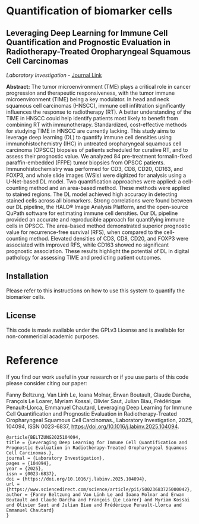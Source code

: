 # Quantification of biomarker cells
## Leveraging Deep Learning for Immune Cell Quantification and Prognostic Evaluation in Radiotherapy-Treated Oropharyngeal Squamous Cell Carcinomas
*Laboratory Investigation* - 
 [Journal Link](https://www.sciencedirect.com/science/article/abs/pii/S0023683725000042) 

 **Abstract:** The tumor microenvironment (TME) plays a critical role in cancer progression and therapeutic responsiveness, with the tumor immune microenvironment (TIME) being a key modulator. In head and neck squamous cell carcinomas (HNSCC), immune cell infiltration significantly influences the response to radiotherapy (RT). A better understanding of the TIME in HNSCC could help identify patients most likely to benefit from combining RT with immunotherapy. Standardized, cost-effective methods for studying TIME in HNSCC are currently lacking. This study aims to leverage deep learning (DL) to quantify immune cell densities using immunohistochemistry (IHC) in untreated oropharyngeal squamous cell carcinoma (OPSCC) biopsies of patients scheduled for curative RT, and to assess their prognostic value. We analyzed 84 pre-treatment formalin-fixed paraffin-embedded (FFPE) tumor biopsies from OPSCC patients. Immunohistochemistry was performed for CD3, CD8, CD20, CD163, and FOXP3, and whole slide images (WSIs) were digitized for analysis using a U-Net-based DL model. Two quantification approaches were applied: a cell-counting method and an area-based method. These methods were applied to stained regions. The DL model achieved high accuracy in detecting stained cells across all biomarkers. Strong correlations were found between our DL pipeline, the HALO® Image Analysis Platform, and the open-source QuPath software for estimating immune cell densities. Our DL pipeline provided an accurate and reproducible approach for quantifying immune cells in OPSCC. The area-based method demonstrated superior prognostic value for recurrence-free survival (RFS), when compared to the cell-counting method. Elevated densities of CD3, CD8, CD20, and FOXP3 were associated with improved RFS, while CD163 showed no significant prognostic association. These results highlight the potential of DL in digital pathology for assessing TIME and predicting patient outcomes.

 ## Installation
 Please refer to this instructions on how to use this system to quantify the biomarker cells.


 ## License
 This code is made available under the GPLv3 License and is available for non-commericial academic purposes.

 # Reference
 If you find our work useful in your research or if you use parts of this code please consider citing our paper:

 Fanny Beltzung, Van Linh Le, Ioana Molnar, Erwan Boutault, Claude Darcha, François Le Loarer, Myriam Kossai, Olivier Saut, Julian Biau, Frédérique Penault-Llorca, Emmanuel Chautard,
Leveraging Deep Learning for Immune Cell Quantification and Prognostic Evaluation in Radiotherapy-Treated Oropharyngeal Squamous Cell Carcinomas.,
Laboratory Investigation,
2025,
104094,
ISSN 0023-6837,
https://doi.org/10.1016/j.labinv.2025.104094.
```
@article{BELTZUNG2025104094,
title = {Leveraging Deep Learning for Immune Cell Quantification and Prognostic Evaluation in Radiotherapy-Treated Oropharyngeal Squamous Cell Carcinomas.},
journal = {Laboratory Investigation},
pages = {104094},
year = {2025},
issn = {0023-6837},
doi = {https://doi.org/10.1016/j.labinv.2025.104094},
url = {https://www.sciencedirect.com/science/article/pii/S0023683725000042},
author = {Fanny Beltzung and Van Linh Le and Ioana Molnar and Erwan Boutault and Claude Darcha and François {Le Loarer} and Myriam Kossai and Olivier Saut and Julian Biau and Frédérique Penault-Llorca and Emmanuel Chautard}
}
```